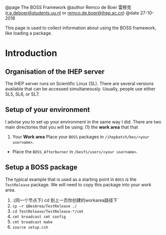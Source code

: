 @page     The BOSS Framework
@author   Remco de Boer 雷穆克 (r.e.deboer@students.uu.nl or remco.de.boer@ihep.ac.cn)
@date     27-10-2018

This page is used to collect information about using the BOSS framework, like loading a package.

# Introduction

## Organisation of the IHEP server
The IHEP server runs on Scientific Linux (SL). There are several versions available that can be accessed simultaneously. Usually, people use either SL5, SL6, or SL7.



## Setup of your environment
I advise you to set up your environment in the same way I did. There are two main directories that you will be using: (1) the **work area** that  that 

1. Your **Work area** Place your `BOSS` packages in `/ihepbatch/bes/<your username>`.
- Place the `BOSS_Afterburner` in `/besfs/users/<your username>`.

## Setup a BOSS package
The typical example that is used as a starting point in `BOSS` is the `TestRelease` package. We will need to copy this package into your work area.
1. :(同一个节点下) cd 到上一页你创建的workarea路径下`
3. `cp –r $BesArea/TestRelease ./`
4. `cd TestRelease/TestRelease-*/cmt`
5. `cmt broadcast cmt config`
6. `cmt broadcast make`
7. `source setup.csh`